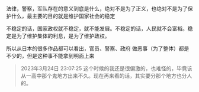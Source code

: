 法律，警察，军队存在的意义到底是什么，绝对不是为了正义，也绝对不是为了保护什么，最主要的目的就是维护国家社会的稳定

不稳定的话，国家政权就不稳定，就不能发展。不稳定的话，人民就不会富裕。稳定是为了维护集体的利息，是为了维护政权。

所以从日本的很多作品都可以看出，官员、警察、政府 做恶事（为了整体）都是不少的，但是这种事不能拿到明面上来

> 2023年3月24日 23:07:25 这个时候的我还是很偏激的，也难怪的，毕竟该从一高中那个鬼地方出来不久。现在再来看的话，其实要分那个地方也分人的。